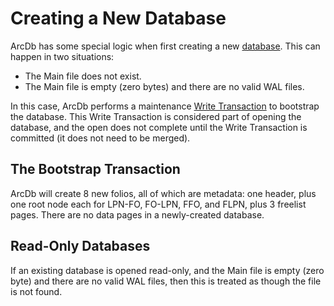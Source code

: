 # Creating a New Database

ArcDb has some special logic when first creating a new [database](./file-formats/database.md). This can happen in two situations:
- The Main file does not exist.
- The Main file is empty (zero bytes) and there are no valid WAL files.

In this case, ArcDb performs a maintenance [Write Transaction](./transactions.md) to bootstrap the database. This Write Transaction is considered part of opening the database, and the open does not complete until the Write Transaction is committed (it does not need to be merged).

## The Bootstrap Transaction

ArcDb will create 8 new folios, all of which are metadata: one header, plus one root node each for LPN-FO, FO-LPN, FFO, and FLPN, plus 3 freelist pages. There are no data pages in a newly-created database.

## Read-Only Databases

If an existing database is opened read-only, and the Main file is empty (zero byte) and there are no valid WAL files, then this is treated as though the file is not found.
